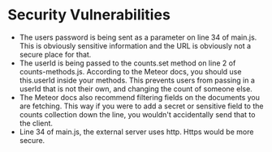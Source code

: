 # Security Vulnerabilities
* The users password is being sent as a parameter on line 34 of main.js.  This is obviously sensitive information and the URL is obviously not a secure place for that.
* The userId is being passed to the counts.set method on line 2 of counts-methods.js. According to the Meteor docs, you should use this.userId inside your methods. This prevents users from passing in a userId that is not their own, and changing the count of someone else.
* The Meteor docs also recommend filtering fields on the documents you are fetching. This way if you were to add a secret or sensitive field to the counts collection down the line, you wouldn't accidentally send that to the client.
* Line 34 of main.js, the external server uses http. Https would be more secure.